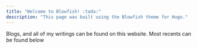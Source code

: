```yaml
---
title: "Welcome to Blowfish! :tada:"
description: "This page was built using the Blowfish theme for Hugo."
---
```


Blogs, and all of my writings can be found on this website.
Most recents can be found below

